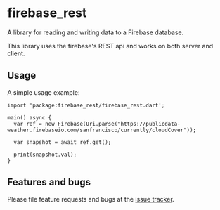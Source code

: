 # firebase_rest

A library for reading and writing data to a Firebase database.

This library uses the firebase's REST api and works on both server and client.

## Usage

A simple usage example:

    import 'package:firebase_rest/firebase_rest.dart';

    main() async {
      var ref = new Firebase(Uri.parse("https://publicdata-weather.firebaseio.com/sanfrancisco/currently/cloudCover"));

      var snapshot = await ref.get();

      print(snapshot.val);
    }

## Features and bugs

Please file feature requests and bugs at the [issue tracker][tracker].

[tracker]: https://github.com/appsup-dart/firebase/issues
